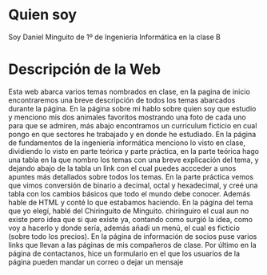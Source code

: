 # Quien soy
Soy Daniel Minguito de 1º de Ingenieria Informática en la clase B
# Descripción de la Web
Esta web abarca varios temas nombrados en clase, en la pagina de inicio encontraremos una breve descripción de todos los temas abarcados durante la página. 
En la página sobre mi hablo sobre quien soy que estudio y menciono mis dos animales favoritos mostrando una foto de cada uno para que se admiren, más abajo encontramos un curriculum ficticio en cual pongo en que sectores he trabajado y en donde he estudiado.
En la página de fundamentos de la ingeniería informática menciono lo visto en clase, dividiendo lo visto en parte teórica y parte práctica, en la parte teórica hago una tabla en la que nombro los temas con una breve explicación del tema, y dejando abajo de la tabla un link con el cual puedes accceder a unos apuntes más detallados sobre todos los temas. En la parte práctica vemos que vimos conversión de binario a decimal, octal y hexadecimal, y creé una tabla con los cambios básicos que todo el mundo debe conocer. Además hable de HTML y conté lo que estabamos haciendo.
En la página del tema que yo elegí, hablé del Chiringuito de Minguito. chiringuiro el cual aun no existe pero idea que si que existe ya, contando como surgió la idea, como voy a hacerlo y donde sería, además añadí un menú, el cual es ficticio (sobre todo los precios).
En la página de información de socios puse varios links que llevan a las páginas de mis compañeros de clase.
Por último en la página de contactanos, hice un formulario en el que los usuarios de la página pueden mandar un correo o dejar un mensaje
